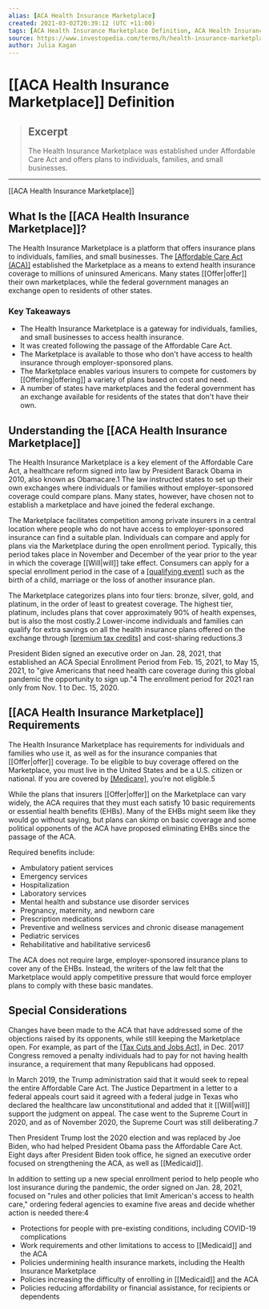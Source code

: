 ```yaml
---
alias: [ACA Health Insurance Marketplace]
created: 2021-03-02T20:39:12 (UTC +11:00)
tags: [ACA Health Insurance Marketplace Definition, ACA Health Insurance Marketplace]
source: https://www.investopedia.com/terms/h/health-insurance-marketplace.asp
author: Julia Kagan
---
```


# [[ACA Health Insurance Marketplace]] Definition

> ## Excerpt
> The Health Insurance Marketplace was established under Affordable Care Act and offers plans to individuals, families, and small businesses.

---

[[ACA Health Insurance Marketplace]]
## What Is the [[ACA Health Insurance Marketplace]]?

The Health Insurance Marketplace is a platform that offers insurance plans to individuals, families, and small businesses. The [[Affordable Care Act (ACA)]](https://www.investopedia.com/terms/a/affordable-care-act.asp) established the Marketplace as a means to extend health insurance coverage to millions of uninsured Americans. Many states [[Offer|offer]] their own marketplaces, while the federal government manages an exchange open to residents of other states.

### Key Takeaways

-   The Health Insurance Marketplace is a gateway for individuals, families, and small businesses to access health insurance.
-   It was created following the passage of the Affordable Care Act.
-   The Marketplace is available to those who don't have access to health insurance through employer-sponsored plans.
-   The Marketplace enables various insurers to compete for customers by [[Offering|offering]] a variety of plans based on cost and need.
-   A number of states have marketplaces and the federal government has an exchange available for residents of the states that don't have their own.

## Understanding the [[ACA Health Insurance Marketplace]]

The Health Insurance Marketplace is a key element of the Affordable Care Act, a healthcare reform signed into law by President Barack Obama in 2010, also known as Obamacare.1 The law instructed states to set up their own exchanges where individuals or families without employer-sponsored coverage could compare plans. Many states, however, have chosen not to establish a marketplace and have joined the federal exchange.

The Marketplace facilitates competition among private insurers in a central location where people who do not have access to employer-sponsored insurance can find a suitable plan. Individuals can compare and apply for plans via the Marketplace during the open enrollment period. Typically, this period takes place in November and December of the year prior to the year in which the coverage [[Will|will]] take effect. Consumers can apply for a special enrollment period in the case of a [[qualifying event]](https://www.investopedia.com/terms/q/qualifying-event.asp) such as the birth of a child, marriage or the loss of another insurance plan.

The Marketplace categorizes plans into four tiers: bronze, silver, gold, and platinum, in the order of least to greatest coverage. The highest tier, platinum, includes plans that cover approximately 90% of health expenses, but is also the most costly.2 Lower-income individuals and families can qualify for extra savings on all the health insurance plans offered on the exchange through [[premium tax credits]](https://www.investopedia.com/terms/a/advanced-[[Premium|premium]]-tax-credit.asp) and cost-sharing reductions.3

President Biden signed an executive order on Jan. 28, 2021, that established an ACA Special Enrollment Period from Feb. 15, 2021, to May 15, 2021, to "give Americans that need health care coverage during this global pandemic the opportunity to sign up."4 The enrollment period for 2021 ran only from Nov. 1 to Dec. 15, 2020.

## [[ACA Health Insurance Marketplace]] Requirements

The Health Insurance Marketplace has requirements for individuals and families who use it, as well as for the insurance companies that [[Offer|offer]] coverage. To be eligible to buy coverage offered on the Marketplace, you must live in the United States and be a U.S. citizen or national. If you are covered by [[Medicare]](https://www.investopedia.com/terms/m/medicare.asp), you’re not eligible.5

While the plans that insurers [[Offer|offer]] on the Marketplace can vary widely, the ACA requires that they must each satisfy 10 basic requirements or essential health benefits (EHBs). Many of the EHBs might seem like they would go without saying, but plans can skimp on basic coverage and some political opponents of the ACA have proposed eliminating EHBs since the passage of the ACA.

Required benefits include:

-   Ambulatory patient services
-   Emergency services
-   Hospitalization
-   Laboratory services
-   Mental health and substance use disorder services
-   Pregnancy, maternity, and newborn care
-   Prescription medications
-   Preventive and wellness services and chronic disease management
-   Pediatric services
-   Rehabilitative and habilitative services6

The ACA does not require large, employer-sponsored insurance plans to cover any of the EHBs. Instead, the writers of the law felt that the Marketplace would apply competitive pressure that would force employer plans to comply with these basic mandates.

## Special Considerations

Changes have been made to the ACA that have addressed some of the objections raised by its opponents, while still keeping the Marketplace open. For example, as part of the [[Tax Cuts and Jobs Act]](https://www.investopedia.com/taxes/trumps-tax-reform-plan-explained/), in Dec. 2017 Congress removed a penalty individuals had to pay for not having health insurance, a requirement that many Republicans had opposed.

In March 2019, the Trump administration said that it would seek to repeal the entire Affordable Care Act. The Justice Department in a letter to a federal appeals court said it agreed with a federal judge in Texas who declared the healthcare law unconstitutional and added that it [[Will|will]] support the judgment on appeal. The case went to the Supreme Court in 2020, and as of November 2020, the Supreme Court was still deliberating.7

Then President Trump lost the 2020 election and was replaced by Joe Biden, who had helped President Obama pass the Affordable Care Act. Eight days after President Biden took office, he signed an executive order focused on strengthening the ACA, as well as [[Medicaid]].

In addition to setting up a new special enrollment period to help people who lost insurance during the pandemic, the order signed on Jan. 28, 2021, focused on "rules and other policies that limit American's access to health care," ordering federal agencies to examine five areas and decide whether action is needed there:4

-   Protections for people with pre-existing conditions, including COVID-19 complications
-   Work requirements and other limitations to access to [[Medicaid]] and the ACA
-   Policies undermining health insurance markets, including the Health Insurance Marketplace
-   Policies increasing the difficulty of enrolling in [[Medicaid]] and the ACA
-   Policies reducing affordability or financial assistance, for recipients or dependents
